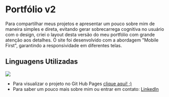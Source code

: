 <h1>Portfólio v2</h1>

<p>
Para compartilhar meus projetos e apresentar um pouco sobre mim de maneira simples e direta, evitando gerar sobrecarrega cognitiva no usuário com o design, criei o layout desta 
versão do meu portfólio com grande atenção aos detalhes. O site foi desenvolvido com a abordagem "Mobile First", garantindo a responsividade em diferentes telas.
</p>

<h2>Linguagens Utilizadas</h2>
<img src="https://skillicons.dev/icons?i=javascript,html" />

<ul>
<li>Para visualizar o projeto no Git Hub Pages <a href="https://brunogabrielti.github.io/dev">clique aqui! ;)</a></li>
<li>Para saber um pouco mais sobre mim ou entrar em contato: <a href="https://www.linkedin.com/in/brunogabrielti/">LinkedIn</a></li>
</ul>
